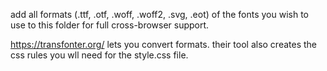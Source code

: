 add all formats (.ttf, .otf, .woff, .woff2, .svg, .eot) of the fonts you wish to use to this folder for full cross-browser support.

https://transfonter.org/ lets you convert formats. their tool also creates the css rules you wll need for the style.css file.

